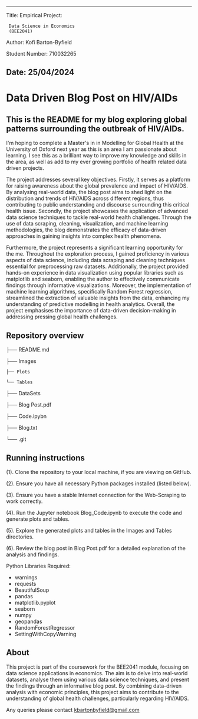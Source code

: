 --------------------------------------------------------------------------------
Title: Empirical Project: 

	 Data Science in Economics 
	 (BEE2041)
  
Author: Kofi Barton-Byfield

Student Number: 710032265

Date: 25/04/2024
--------------------------------------------------------------------------------

# Data Driven Blog Post on HIV/AIDs

## This is the README for my blog exploring global patterns surrounding the outbreak of HIV/AIDs.

I'm hoping to complete a Master's in in Modelling for Global Health at the University of Oxford next year as this is an area I am passionate about learning. I see this as a brilliant way to improve my knowledge and skills in the area, as well as add to my ever growing portfolio of health related data driven projects.

The project addresses several key objectives. Firstly, it serves as a platform for raising awareness about the global prevalence and impact of HIV/AIDS. By analysing real-world data, the blog post aims to shed light on the distribution and trends of HIV/AIDS across different regions, thus contributing to public understanding and discourse surrounding this critical health issue. Secondly, the project showcases the application of advanced data science techniques to tackle real-world health challenges. Through the use of data scraping, cleaning, visualization, and machine learning methodologies, the blog demonstrates the efficacy of data-driven approaches in gaining insights into complex health phenomena.

Furthermore, the project represents a significant learning opportunity for the me. Throughout the exploration process, I gained proficiency in various aspects of data science, including data scraping and cleaning techniques essential for preprocessing raw datasets. Additionally, the project provided hands-on experience in data visualization using popular libraries such as matplotlib and seaborn, enabling the author to effectively communicate findings through informative visualizations. Moreover, the implementation of machine learning algorithms, specifically Random Forest regression, streamlined the extraction of valuable insights from the data, enhancing my understanding of predictive modelling in health analytics. Overall, the project emphasises the importance of data-driven decision-making in addressing pressing global health challenges.


## Repository overview

├── README.md

├── Images

    ├── Plots
    
    └── Tables
    
├── DataSets

├── Blog Post.pdf

├── Code.ipybn

├── Blog.txt

└── .git





## Running instructions

(1). Clone the repository to your local machine, if you are viewing on GitHub.

(2). Ensure you have all necessary Python packages installed (listed below).

(3). Ensure you have a stable Internet connection for the Web-Scraping to work correctly. 

(4). Run the Jupyter notebook Blog_Code.ipynb to execute the code and generate plots and tables.

(5). Explore the generated plots and tables in the Images and Tables directories.

(6). Review the blog post in Blog Post.pdf for a detailed explanation of the analysis and findings.

Python Libraries Required:

* warnings
* requests
* BeautifulSoup
* pandas
* matplotlib.pyplot
* seaborn
* numpy
* geopandas
* RandomForestRegressor
* SettingWithCopyWarning



## About

This project is part of the coursework for the BEE2041 module, focusing on data science applications in economics. The aim is to delve into real-world datasets, analyse them using various data science techniques, and present the findings through an informative blog post. By combining data-driven analysis with economic principles, this project aims to contribute to the understanding of global health challenges, particularly regarding HIV/AIDS.

Any queries please contact kbartonbyfield@gmail.com
